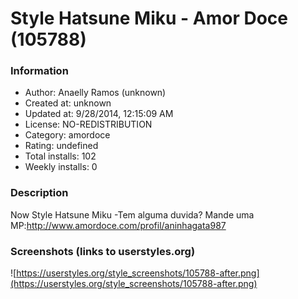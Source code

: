 # Style Hatsune Miku - Amor Doce (105788)

### Information
- Author: Anaelly Ramos (unknown)
- Created at: unknown
- Updated at: 9/28/2014, 12:15:09 AM
- License: NO-REDISTRIBUTION
- Category: amordoce
- Rating: undefined
- Total installs: 102
- Weekly installs: 0


### Description
Now Style Hatsune Miku -Tem alguma duvida? Mande uma MP:http://www.amordoce.com/profil/aninhagata987


### Screenshots (links to userstyles.org)
![https://userstyles.org/style_screenshots/105788-after.png](https://userstyles.org/style_screenshots/105788-after.png)


